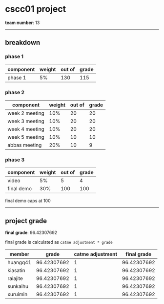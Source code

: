 
# cscc01 project

**team number**: 13

---

## breakdown

### phase 1

|component|weight|out of|grade|
|---|---|---|---|
|phase 1|5%|130|115|

### phase 2

|component|weight|out of|grade|
|---|---|---|---|
|week 2 meeting|10%|20|20|
|week 3 meeting|10%|20|20|
|week 4 meeting|10%|20|20|
|week 5 meeting|10%|10|10|
|abbas meeting|20%|10|9|

### phase 3

|component|weight|out of|grade|
|---|---|---|---|
|video|5%|5|4|
|final demo|30%|100|100|

final demo caps at 100

---

## project grade

**final grade**: 96.42307692

final grade is calculated as `catme adjustment * grade`

|member|grade|catme adjustment|final grade|
|---|---|---|---|
|huangq41|96.42307692|1|96.42307692|
|kiasatin|96.42307692|1|96.42307692|
|raiajite|96.42307692|1|96.42307692|
|sunkaihu|96.42307692|1|96.42307692|
|xuruimin|96.42307692|1|96.42307692|
